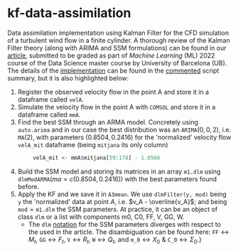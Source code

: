 # kf-data-assimilation
Data assimilation implementation using Kalman Filter for the CFD simulation of a turbulent wind flow in a finite cylinder. A thorough review of the Kalman Filter theory (along with ARIMA and SSM formulations) can be found in our [article](latex/Kalman_Filter___ML_paper.pdf), submitted to be graded as part of _Machine Learning_ (ML) 2022 course of the Data Science master course by University of Barcelona (UB).
The details of the [implementation](commented.Rmd) can be found in the [commented](commented.pdf) script summary, but it is also highlighted below:

1. Register the observed velocity flow in the point A and store it in a dataframe called $\texttt{velA}$. 
2. Simulate the velocity flow in the point A with $\texttt{COMSOL}$ and store it in a dataframe called $\texttt{mmA}$.
3. Find the best SSM through an ARMA model. Concretely using $\texttt{auto.arima}$ and in our case the best distribution was an $\texttt{ARIMA}(0, 0, 2)$, i.e. $\texttt{MA}(2)$, with parameters $(0.8504, 0.2416)$ for the 'normalized' velocity flow $\texttt{velA\_{}mit}$ dataframe (being $\texttt{mitjana}$ its only column)
```r
        velA_mit <- mmA$mitjana[59:178] - 1.0566
```
4. Build the SSM model and storing its matrices in an array $\texttt{m1.dlm}$ using $\texttt{dlmModARMA}( ma= c(0.8504, 0.2416))$ with the best parameters found before.
5. Apply the KF and we save it in $\texttt{A3mean}$. We use $\texttt{dlmFilter(y, mod)}$ being $\texttt{y}$ the 'normalized' data at point $A$, i.e. $v_A - \overline{v_A}$; and being $\texttt{mod}= \texttt{m1.dlm}$ the SSM parameters. At practice, it can be an object of class $\texttt{dlm}$ or a list with components m0, C0, FF, V, GG, W.
    - The ``dlm`` [notation](https://www.jstatsoft.org/article/view/v036i12) for the SSM parameters diverges with respect to the used in the article. The disambiguation can be found here: $\texttt{FF} \longleftrightarrow M_t$, $\texttt{GG} \longleftrightarrow F_t$, $\texttt{V} \longleftrightarrow R_t$, $\texttt{W} \longleftrightarrow Q_t$, and $\texttt{m\_{}0} \longleftrightarrow X_0$ \& $\texttt{C\_{}0} \longleftrightarrow \Sigma_0$.}